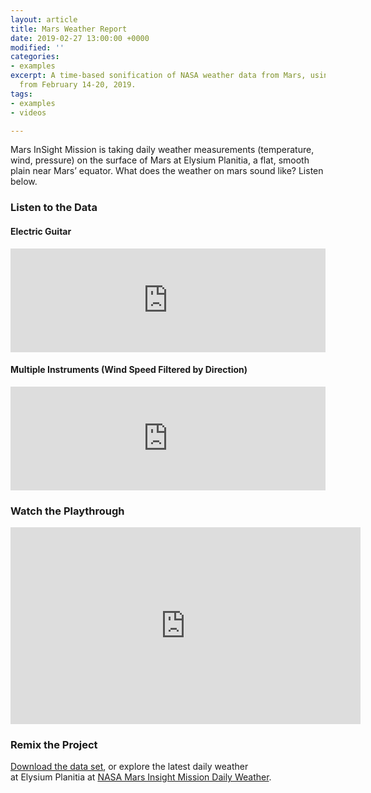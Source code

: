 ```yaml
---
layout: article
title: Mars Weather Report
date: 2019-02-27 13:00:00 +0000
modified: ''
categories:
- examples
excerpt: A time-based sonification of NASA weather data from Mars, using a data set
  from February 14-20, 2019.
tags:
- examples
- videos

---
```

Mars InSight Mission is taking daily weather measurements (temperature, wind, pressure) on the surface of Mars at Elysium Planitia, a flat, smooth plain near Mars’ equator. What does the weather on mars sound like? Listen below.

### Listen to the Data

#### Electric Guitar

<iframe width="100%" height="166" scrolling="no" frameborder="no" allow="autoplay" src="https://w.soundcloud.com/player/?url=https%3A//api.soundcloud.com/tracks/581285268%3Fsecret_token%3Ds-3gAaL&color=%23f57c00&auto_play=false&hide_related=false&show_comments=true&show_user=true&show_reposts=false&show_teaser=true"></iframe>

#### Multiple Instruments (Wind Speed Filtered by Direction)

<iframe width="100%" height="166" scrolling="no" frameborder="no" allow="autoplay" src="https://w.soundcloud.com/player/?url=https%3A//api.soundcloud.com/tracks/583539333%3Fsecret_token%3Ds-ntgHh&color=%23f57c00&auto_play=false&hide_related=false&show_comments=true&show_user=true&show_reposts=false&show_teaser=true"></iframe>

### Watch the Playthrough

<iframe width="560" height="315" src="https://www.youtube.com/embed/kb01aOuhNJ8" frameborder="0" allow="accelerometer; autoplay; encrypted-media; gyroscope; picture-in-picture" allowfullscreen></iframe>

### Remix the Project

[Download the data set](https://drive.google.com/file/d/172dBHwedNmywVQdJxK7488ukF1FGTK3q/view "Mars Weather Report "), or explore the latest daily weather  
at Elysium Planitia at [NASA Mars Insight Mission Daily Weather](https://mars.nasa.gov/insight/weather/ "NASA Mars Weather").